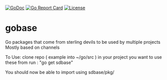 [![GoDoc](https://godoc.org/github.com/sterlingdevils/gobase?status.svg)](https://godoc.org/github.com/sterlingdevils/gobase)
[![Go Report Card](https://goreportcard.com/badge/github.com/sterlingdevils/gobase)](https://goreportcard.com/report/github.com/sterlingdevils/gobase)
[![License](https://img.shields.io/badge/LICENSE-Apache2.0-ff69b4.svg)](http://www.apache.org/licenses/LICENSE-2.0.html)

# gobase

Go packages that come from sterling devils to be used by multiple projects
Mostly based on channels

To Use:
  clone repo ( example into ~/go/src )
  in your project you want to use these from run :
    "go get sdbase"

  You should now be able to import using sdbase/pkg/<name>


